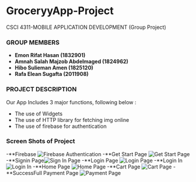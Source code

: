 # GroceryyApp-Project
CSCI 4311-MOBILE APPLICATION DEVELOPMENT (Group Project)

### GROUP MEMBERS
- **Emon Rifat Hasan     			(1832901)**
- **Amnah Salah Majzob Abdelmaged       (1824962)**
- **Hibo Sulieman Amen       (1825120)**
- **Rafa Elean Sugafta        (2011908)**


### PROJECT DESCRIPTION

Our App Includes 3 major functions, following below :
- The use of Widgets
- The use of HTTP library for fetching img online
- The use of firebase for authentication

### Screen Shots of Project

-**Firebase ![Firebase Authentication](https://github.com/rifathasanemon/GroceryyApp-Project/blob/main/ProjectScreenShot/firebase.PNG)
-**Get Start Page ![Get Start Page](https://github.com/rifathasanemon/GroceryyApp-Project/blob/main/ProjectScreenShot/Screenshot_20230128_165647.png)
-**Signin Page![Sign In Page](https://github.com/rifathasanemon/GroceryyApp-Project/blob/main/ProjectScreenShot/Screenshot_20230128_171014.png)
-**Login Page ![Login Page](https://github.com/rifathasanemon/GroceryyApp-Project/blob/main/ProjectScreenShot/Screenshot_20230128_165710.png)
-**Login In ![Login In](https://github.com/rifathasanemon/GroceryyApp-Project/blob/main/ProjectScreenShot/Screenshot_20230128_165742.png)
-**Home Page ![Home Page](https://github.com/rifathasanemon/GroceryyApp-Project/blob/main/ProjectScreenShot/Screenshot_20230128_165751.png)
-**Cart Page ![Cart Page](https://github.com/rifathasanemon/GroceryyApp-Project/blob/main/ProjectScreenShot/Screenshot_20230128_165804.png)
-**SuccessFull Payment Page ![Payment Page](https://github.com/rifathasanemon/GroceryyApp-Project/blob/main/ProjectScreenShot/Screenshot_20230128_165827.png)
